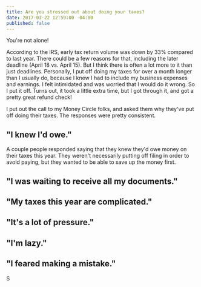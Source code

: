 ```yaml
---
title: Are you stressed out about doing your taxes?
date: 2017-03-22 12:59:00 -04:00
published: false
---
```


You're not alone!

According to the IRS, early tax return volume was down by 33% compared to last year. There could be a few reasons for that, including the later deadline (April 18 vs. April 15). But I think there is often a lot more to it than just deadlines. Personally, I put off doing my taxes for over a month longer than I usually do, because I knew I had to include my business expenses and earnings. I felt intimidated and was worried that I would do it wrong. So I put it off. Turns out, it took a little extra time, but I got through it, and got a pretty great refund check!

I put out the call to my Money Circle folks, and asked them why they've put off doing their taxes. The responses were pretty consistent.

## "I knew I'd owe."

A couple people responded saying that they knew they'd owe money on their taxes this year. They weren't necessarily putting off filing in order to avoid paying, but they wanted to be able to save up the money first.

## "I was waiting to receive all my documents."

## "My taxes this year are complicated."

## "It's a lot of pressure."

## "I'm lazy."

## "I feared making a mistake."

S
